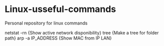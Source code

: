# Linux-usseful-commands
Personal repository for linux commands


netstat -rn {Show active network disponibility}
tree  {Make a tree for folder path}
arp -a IP_ADDRESS {Show MAC from IP LAN}

